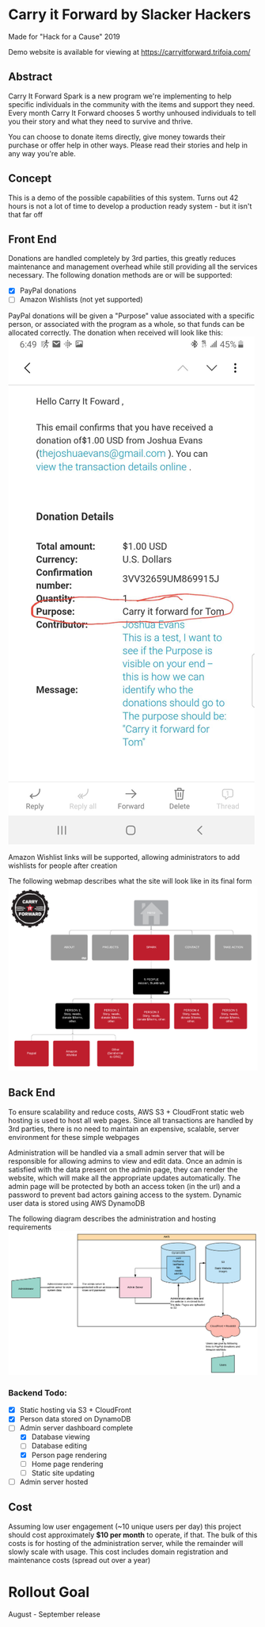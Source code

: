 # Carry it Forward by Slacker Hackers
Made for "Hack for a Cause" 2019

Demo website is available for viewing at https://carryitforward.trifoia.com/

## Abstract
Carry It Forward Spark is a new program we're implementing to help specific individuals in the community with the items and support they need. Every month Carry It Forward chooses 5 worthy unhoused individuals to tell you their story and what they need to survive and thrive.

You can choose to donate items directly, give money towards their purchase or offer help in other ways. Please read their stories and help in any way you're able.

## Concept
This is a demo of the possible capabilities of this system. Turns out 42 hours is not a lot of time to develop a production ready system - but it isn't that far off

## Front End
Donations are handled completely by 3rd parties, this greatly reduces maintenance and management overhead while still providing all the services necessary. The following donation methods are or will be supported:
- [x] PayPal donations
- [ ] Amazon Wishlists (not yet supported)

PayPal donations will be given a "Purpose" value associated with a specific person, or associated with the program as a whole, so that funds can be allocated correctly. The donation when received will look like this:
![Payment Received Notification](./docs/images/paypal-donation.jpg)

Amazon Wishlist links will be supported, allowing administrators to add wishlists for people after creation

The following webmap describes what the site will look like in its final form
![Frontend web-map chart](./docs/images/frontend-chart.png)

## Back End
To ensure scalability and reduce costs, AWS S3 + CloudFront static web hosting is used to host all web pages. Since all transactions are handled by 3rd parties, there is no need to maintain an expensive, scalable, server environment for these simple webpages

Administration will be handled via a small admin server that will be responsible for allowing admins to view and edit data. Once an admin is satisfied with the data present on the admin page, they can render the website, which will make all the appropriate updates automatically. The admin page will be protected by both an access token (in the url) and a password to prevent bad actors gaining access to the system. Dynamic user data is stored using AWS DynamoDB

The following diagram describes the administration and hosting requirements
![Backend Chart](./docs/images/backend-chart.png)

### Backend Todo:
- [x] Static hosting via S3 + CloudFront
- [x] Person data stored on DynamoDB
- [ ] Admin server dashboard complete
  - [x] Database viewing
  - [ ] Database editing
  - [x] Person page rendering
  - [ ] Home page rendering
  - [ ] Static site updating
- [ ] Admin server hosted

## Cost
Assuming low user engagement (~10 unique users per day) this project should cost approximately **$10 per month** to operate, if that. The bulk of this costs is for hosting of the administration server, while the remainder will slowly scale with usage. This cost includes domain registration and maintenance costs (spread out over a year)

# Rollout Goal
August - September release
